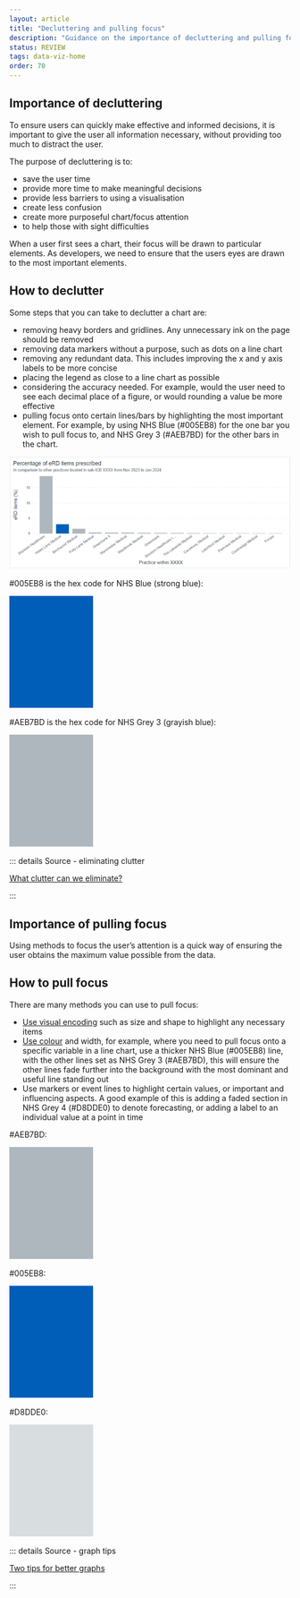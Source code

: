```yaml
---
layout: article
title: "Decluttering and pulling focus"
description: "Guidance on the importance of decluttering and pulling focus for data visualisation"
status: REVIEW
tags: data-viz-home
order: 70
---
```

## Importance of decluttering  
  
To ensure users can quickly make effective and informed decisions, it is important to give the user all information necessary, without providing too much to distract the user.  
  
The purpose of decluttering is to:

- save the user time
- provide more time to make meaningful decisions
- provide less barriers to using a visualisation
- create less confusion
- create more purposeful chart/focus attention
- to help those with sight difficulties  
  
When a user first sees a chart, their focus will be drawn to particular elements. As developers, we need to ensure that the users eyes are drawn to the most important elements.  
  
## How to declutter  
  
Some steps that you can take to declutter a chart are:

- removing heavy borders and gridlines. Any unnecessary ink on the page should be removed
- removing data markers without a purpose, such as dots on a line chart
- removing any redundant data. This includes improving the x and y axis labels to be more concise
- placing the legend as close to a line chart as possible
- considering the accuracy needed. For example, would the user need to see each decimal place of a figure, or would rounding a value be more effective
- pulling focus onto certain lines/bars by highlighting the most important element. For example, by using NHS Blue (#005EB8) for the one bar you wish to pull focus to, and NHS Grey 3 (#AEB7BD) for the other bars in the chart.  
  
![bar chart with focus pulled to one bar with colour](blue-and-grey-eg.png)

#005EB8 is the hex code for NHS Blue (strong blue):  

![Block of colour #005EB8](hex-nhs-blue.png)  

#AEB7BD is the hex code for NHS Grey 3 (grayish blue):  

![Block of colour #AEB7BD](hex-nhs-grey-3.png)  
  
::: details Source - eliminating clutter

[What clutter can we eliminate?][declutter 1]

:::  
  
## Importance of pulling focus  
  
Using methods to focus the user’s attention is a quick way of ensuring the user obtains the maximum value possible from the data.  
  
## How to pull focus  
  
There are many methods you can use to pull focus:

- [Use visual encoding](../encoding/viz-encoding/) such as size and shape to highlight any necessary items
- [Use colour](../colour/) and width, for example, where you need to pull focus onto a specific variable in a line chart, use a thicker NHS Blue (#005EB8) line, with the other lines set as NHS Grey 3 (#AEB7BD), this will ensure the other lines fade further into the background with the most dominant and useful line standing out
- Use markers or event lines to highlight certain values, or important and influencing aspects. A good example of this is adding a faded section in NHS Grey 4 (#D8DDE0) to denote forecasting, or adding a label to an individual value at a point in time  

#AEB7BD:  

![Rectangle of block colour in the shade #AEB7BD NHS Grey 3, grayish blue](hex-nhs-grey-3.png)  

#005EB8:  

![Rectangle of block colour in the shade #005EB8 NHS Blue, strong blue](hex-nhs-blue.png)  

#D8DDE0:  

![Rectangle of block colour in the shade #D8DDE0 NHS Grey 4, light grayish blue](hex-nhs-grey-4.png)  
  
::: details Source - graph tips

[Two tips for better graphs][declutter 2]

:::  
  
[declutter 1]: https://www.storytellingwithdata.com/blog/what-clutter-can-we-eliminate
[declutter 2]: https://www.storytellingwithdata.com/blog/two-tips-for-better-graphs